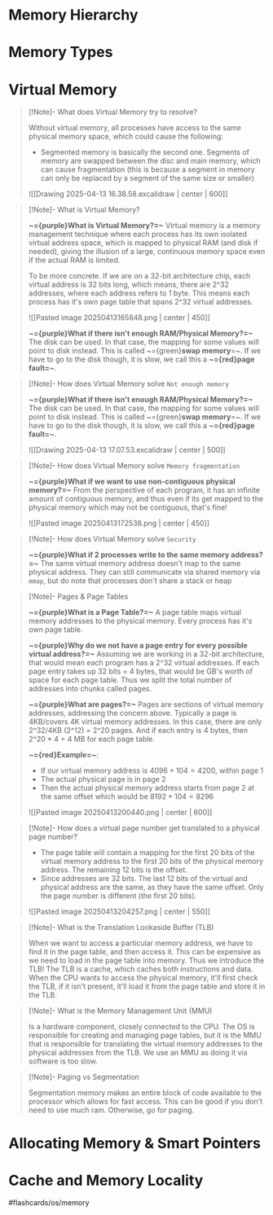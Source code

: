 # Memory Hierarchy



# Memory Types



# Virtual Memory

>[!Note]- What does Virtual Memory try to resolve?
> <!-- Multiline -->
> Without virtual memory, all processes have access to the same physical memory space, which could cause the following:
> * Segmented memory is basically the second one. Segments of memory are swapped between the disc and main memory, which can cause fragmentation (this is because a segment in memory can only be replaced by a segment of the same size or smaller)
> 
> ![[Drawing 2025-04-13 16.38.58.excalidraw | center | 600]]

>[!Note]- What is Virtual Memory?
> <!-- Multiline -->
> **~={purple}What is Virtual Memory?=~**
> Virtual memory is a memory management technique where each process has its own isolated virtual address space, which is mapped to physical RAM (and disk if needed), giving the illusion of a large, continuous memory space even if the actual RAM is limited.
> 
> To be more concrete. If we are on a 32-bit architecture chip, each virtual address is 32 bits long, which means, there are 2^32 addresses, where each address refers to 1 byte. This means each process has it's own page table that spans 2^32 virtual addresses.
> 
> ![[Pasted image 20250413165848.png | center | 450]]
> 
> **~={purple}What if there isn't enough RAM/Physical Memory?=~**
> The disk can be used. In that case, the mapping for some values will point to disk instead. This is called ~={green}**swap memory**=~. If we have to go to the disk though, it is slow, we call this a **~={red}page fault=~**.

>[!Note]- How does Virtual Memory solve `Not enough memory`
> <!-- Multiline -->
> **~={purple}What if there isn't enough RAM/Physical Memory?=~**
> The disk can be used. In that case, the mapping for some values will point to disk instead. This is called ~={green}**swap memory**=~. If we have to go to the disk though, it is slow, we call this a **~={red}page fault=~**.
> 
> ![[Drawing 2025-04-13 17.07.53.excalidraw | center | 500]]

>[!Note]- How does Virtual Memory solve `Memory fragmentation`
> <!-- Multiline -->
> **~={purple}What if we want to use non-contiguous physical memory?=~**
> From the perspective of each program, it has an infinite amount of contiguous memory, and thus even if its get mapped to the physical memory which may not be contiguous, that's fine!
> 
> ![[Pasted image 20250413172538.png | center | 450]]

>[!Note]- How does Virtual Memory solve `Security`
> <!-- Multiline -->
> **~={purple}What if 2 processes write to the same memory address?=~**
> The same virtual memory address doesn't map to the same physical address. They can still communicate via shared memory via `mmap`, but do note that processes don't share a stack or heap

>[!Note]- Pages & Page Tables
> <!-- Multiline -->
> **~={purple}What is a Page Table?=~**
> A page table maps virtual memory addresses to the physical memory. Every process has it's own page table.
> 
> **~={purple}Why do we not have a page entry for every possible virtual address?=~**
> Assuming we are working in a 32-bit architecture, that would mean each program has a 2^32 virtual addresses. If each page entry takes up 32 bits = 4 bytes, that would be GB's worth of space for each page table. Thus we split the total number of addresses into chunks called pages.
> 
> **~={purple}What are pages?=~**
> Pages are sections of virtual memory addresses, addressing the concern above. Typically a page is 4KB/covers 4K virtual memory addresses. In this case, there are only 2^32/4KB (2^12) = 2^20 pages. And if each entry is 4 bytes, then 2^20 * 4 = 4 MB for each page table.
> 
> **~={red}Example=~**:
> * If our virtual memory address is $4096 + 104 = 4200$, within page 1
> * The actual physical page is in page 2
> * Then the actual physical memory address starts from page 2 at the same offset which would be $8192 + 104 = 8296$
> 
> ![[Pasted image 20250413200440.png | center | 600]]

>[!Note]- How does a virtual page number get translated to a physical page number?
> <!-- Multiline -->
> * The page table will contain a mapping for the first 20 bits of the virtual memory address to the first 20 bits of the physical memory address. The remaining 12 bits is the offset.
> * Since addresses are 32 bits. The last 12 bits of the virtual and physical address are the same, as they have the same offset. Only the page number is different (the first 20 bits).
> 
> ![[Pasted image 20250413204257.png | center | 550]]

>[!Note]- What is the Translation Lookaside Buffer (TLB)
> <!-- Multiline -->
> When we want to access a particular memory address, we have to find it in the page table, and then access it. This can be expensive as we need to load in the page table into memory. Thus we introduce the TLB! The TLB is a cache, which caches both instructions and data. When the CPU wants to access the physical memory, it'll first check the TLB, if it isn't present, it'll load it from the page table and store it in the TLB.

>[!Note]- What is the Memory Management Unit (MMU)
> <!-- Multiline -->
> Is a hardware component, closely connected to the CPU. The OS is responsible for creating and managing page tables, but it is the MMU that is responsible for translating the virtual memory addresses to the physical addresses from the TLB. We use an MMU as doing it via software is too slow.

>[!Note]- Paging vs Segmentation
> <!-- Multiline -->
> Segmentation memory makes an entire block of code available to the processor which allows for fast access. This can be good if you don't need to use much ram. Otherwise, go for paging.

# Allocating Memory & Smart Pointers


# Cache and Memory Locality



#flashcards/os/memory
